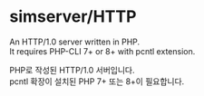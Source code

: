 # simserver/HTTP

An HTTP/1.0 server written in PHP. <br>
It requires PHP-CLI 7+ or 8+ with pcntl extension.

PHP로 작성된 HTTP/1.0 서버입니다. <br>
pcntl 확장이 설치된 PHP 7+ 또는 8+이 필요합니다.

